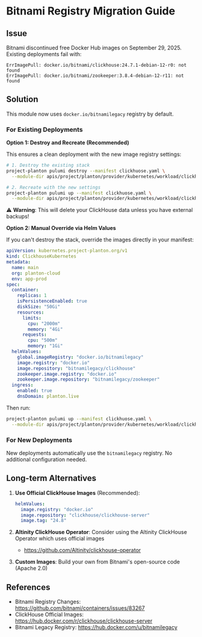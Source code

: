 # Bitnami Registry Migration Guide

## Issue

Bitnami discontinued free Docker Hub images on September 29, 2025. Existing deployments fail with:
```
ErrImagePull: docker.io/bitnami/clickhouse:24.7.1-debian-12-r0: not found
ErrImagePull: docker.io/bitnami/zookeeper:3.8.4-debian-12-r11: not found
```

## Solution

This module now uses `docker.io/bitnamilegacy` registry by default.

### For Existing Deployments

**Option 1: Destroy and Recreate (Recommended)**

This ensures a clean deployment with the new image registry settings:

```bash
# 1. Destroy the existing stack
project-planton pulumi destroy --manifest clickhuose.yaml \
  --module-dir apis/project/planton/provider/kubernetes/workload/clickhousekubernetes/v1/iac/pulumi

# 2. Recreate with the new settings
project-planton pulumi up --manifest clickhuose.yaml \
  --module-dir apis/project/planton/provider/kubernetes/workload/clickhousekubernetes/v1/iac/pulumi
```

⚠️ **Warning**: This will delete your ClickHouse data unless you have external backups!

**Option 2: Manual Override via Helm Values**

If you can't destroy the stack, override the images directly in your manifest:

```yaml
apiVersion: kubernetes.project-planton.org/v1
kind: ClickhouseKubernetes
metadata:
  name: main
  org: planton-cloud
  env: app-prod
spec:
  container:
    replicas: 1
    isPersistenceEnabled: true
    diskSize: "50Gi"
    resources:
      limits:
        cpu: "2000m"
        memory: "4Gi"
      requests:
        cpu: "500m"
        memory: "1Gi"
  helmValues:
    global.imageRegistry: "docker.io/bitnamilegacy"
    image.registry: "docker.io"
    image.repository: "bitnamilegacy/clickhouse"
    zookeeper.image.registry: "docker.io"
    zookeeper.image.repository: "bitnamilegacy/zookeeper"
  ingress:
    enabled: true
    dnsDomain: planton.live
```

Then run:
```bash
project-planton pulumi up --manifest clickhuose.yaml \
  --module-dir apis/project/planton/provider/kubernetes/workload/clickhousekubernetes/v1/iac/pulumi
```

### For New Deployments

New deployments automatically use the `bitnamilegacy` registry. No additional configuration needed.

## Long-term Alternatives

1. **Use Official ClickHouse Images** (Recommended):
   ```yaml
   helmValues:
     image.registry: "docker.io"
     image.repository: "clickhouse/clickhouse-server"
     image.tag: "24.8"
   ```

2. **Altinity ClickHouse Operator**: Consider using the Altinity ClickHouse Operator which uses official images
   - https://github.com/Altinity/clickhouse-operator

3. **Custom Images**: Build your own from Bitnami's open-source code (Apache 2.0)

## References

- Bitnami Registry Changes: https://github.com/bitnami/containers/issues/83267
- ClickHouse Official Images: https://hub.docker.com/r/clickhouse/clickhouse-server
- Bitnami Legacy Registry: https://hub.docker.com/u/bitnamilegacy
